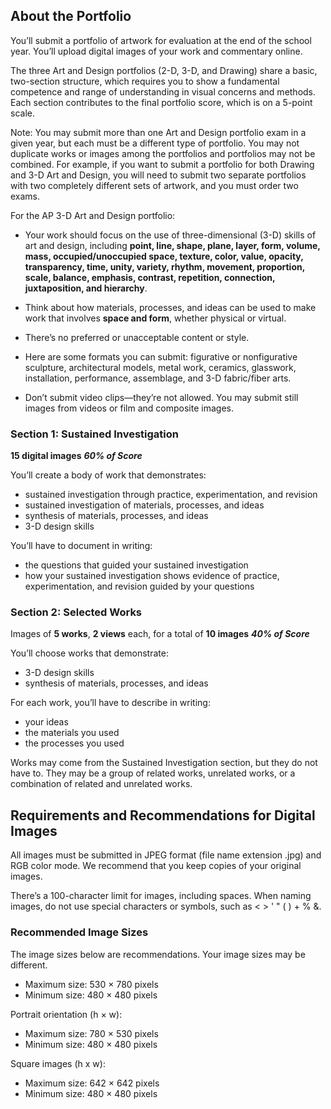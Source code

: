 ## About the Portfolio

You’ll submit a portfolio of artwork for evaluation at the end of the school year. You’ll upload digital images of your work and commentary online.

The three Art and Design portfolios (2-D, 3-D, and Drawing) share a basic, two-section structure, which requires you to show a fundamental competence and range of understanding in visual concerns and methods. Each section contributes to the final portfolio score, which is on a 5-point scale.

Note: You may submit more than one Art and Design portfolio exam in a given year, but each must be a different type of portfolio. You may not duplicate works or images among the portfolios and portfolios may not be combined. For example, if you want to submit a portfolio for both Drawing and 3-D Art and Design, you will need to submit two separate portfolios with two completely different sets of artwork, and you must order two exams.

For the AP 3-D Art and Design portfolio:

-   Your work should focus on the use of three-dimensional (3-D) skills of art and design, including **point, line, shape, plane, layer, form, volume, mass, occupied/unoccupied space, texture, color, value, opacity, transparency, time, unity, variety, rhythm, movement, proportion, scale, balance, emphasis, contrast, repetition, connection, juxtaposition, and hierarchy**.
    
-   Think about how materials, processes, and ideas can be used to make work that involves **space and form**, whether physical or virtual.
-   There’s no preferred or unacceptable content or style.
-   Here are some formats you can submit: figurative or nonfigurative sculpture, architectural models, metal work, ceramics, glasswork, installation, performance, assemblage, and 3-D fabric/fiber arts.
-   Don’t submit video clips—they’re not allowed. You may submit still images from videos or film and composite images.

### Section 1: Sustained Investigation

**15 digital images** ***60% of Score***

You’ll create a body of work that demonstrates:

-   sustained investigation through practice, experimentation, and revision
-   sustained investigation of materials, processes, and ideas
-   synthesis of materials, processes, and ideas
-   3-D design skills

You’ll have to document in writing:

-   the questions that guided your sustained investigation
-   how your sustained investigation shows evidence of practice, experimentation, and revision guided by your questions

### Section 2: Selected Works

Images of **5 works**, **2 views** each, for a total of **10 images** ***40% of Score***

You’ll choose works that demonstrate:

-   3-D design skills
-   synthesis of materials, processes, and ideas

For each work, you’ll have to describe in writing:

-   your ideas
-   the materials you used
-   the processes you used

Works may come from the Sustained Investigation section, but they do not have to. They may be a group of related works, unrelated works, or a combination of related and unrelated works.

## Requirements and Recommendations for Digital Images

All images must be submitted in JPEG format (file name extension .jpg) and RGB color mode. We recommend that you keep copies of your original images.

There’s a 100-character limit for images, including spaces. When naming images, do not use special characters or symbols, such as < > ' " ( ) + % &.

### Recommended Image Sizes

The image sizes below are recommendations. Your image sizes may be different.

-   Maximum size: 530 × 780 pixels
-   Minimum size: 480 × 480 pixels

Portrait orientation (h × w):

-   Maximum size: 780 × 530 pixels
-   Minimum size: 480 × 480 pixels

Square images (h x w):

-   Maximum size: 642 × 642 pixels
-   Minimum size: 480 × 480 pixels
